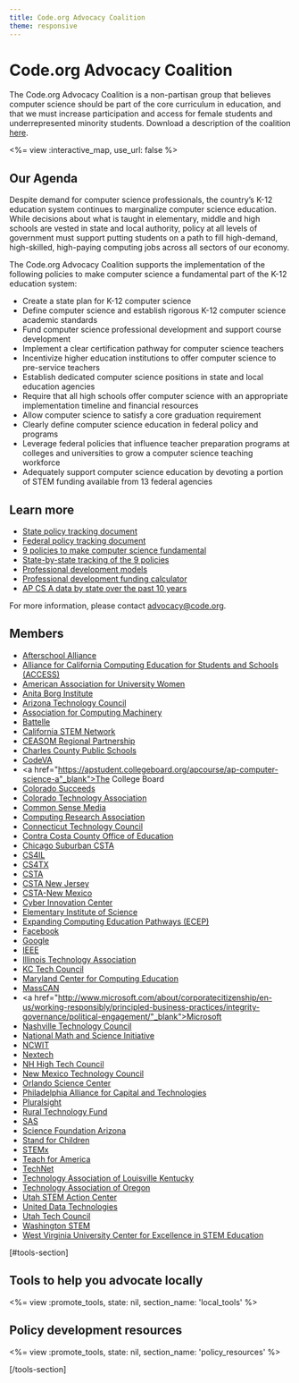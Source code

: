 ```yaml
---
title: Code.org Advocacy Coalition
theme: responsive
---
```

<link href="/css/interactive_map.css", rel="stylesheet"></link>

# Code.org Advocacy Coalition
The Code.org Advocacy Coalition is a non-partisan group that believes computer science should be part of the core curriculum in education, and that we must increase participation and access for female students and underrepresented minority students. Download a description of the coalition [here](http://code.org/files/CoalitionOnePager.pdf).


<%= view :interactive_map, use_url: false %>

<div style="clear:both"></div>


## Our Agenda
Despite demand for computer science professionals, the country’s K-12 education system continues to marginalize computer science education. While decisions about what is taught in elementary, middle and high schools are vested in state and local authority, policy at all levels of government must support putting students on a path to fill high-demand, high-skilled, high-paying computing jobs across all sectors of our economy.

The Code.org Advocacy Coalition supports the implementation of the following policies to make computer science a fundamental part of the K-12 education system:

* Create a state plan for K-12 computer science
* Define computer science and establish rigorous K-12 computer science academic standards
* Fund computer science professional development and support course development
* Implement a clear certification pathway for computer science teachers
* Incentivize higher education institutions to offer computer science to pre-service teachers
* Establish dedicated computer science positions in state and local education agencies
* Require that all high schools offer computer science with an appropriate implementation timeline and financial resources
* Allow computer science to satisfy a core graduation requirement
* Clearly define computer science education in federal policy and programs
* Leverage federal policies that influence teacher preparation programs at colleges and universities to grow a computer science teaching workforce
* Adequately support computer science education by devoting a portion of STEM funding available from 13 federal agencies





## Learn more

* [State policy tracking document](https://docs.google.com/document/d/1vaTFV641qBhvOXpchMK5igs8kSAxk8cLCv9Ra-I5DL8/edit?usp=sharing)
* [Federal policy tracking document](https://docs.google.com/spreadsheets/d/1WEQXeDfEp-UiD_YTrgD4fzhEId1fNoiU-6uMhHq8F0U/edit?usp=sharing)
* [9 policies to make computer science fundamental](http://code.org/files/Making_CS_Fundamental.pdf)
* [State-by-state tracking of the 9 policies](https://docs.google.com/spreadsheets/d/1YtTVcpQXoZz0IchihwGOihaCNeqCz2HyLwaXYpyb2SQ/pubhtml)
* [Professional development models](https://www.dropbox.com/s/2y0i360pt6pap1o/ModelStatePracticetoExpandCS.pdf?dl=0)
* [Professional development funding calculator](https://docs.google.com/spreadsheets/d/1jAqB1Q0IiY4XRvpnfUdDwkfL2OEgvBT2HYg07yQAOSc/pubhtml)
* [AP CS A data by state over the past 10 years](https://code.org/promote/ap)

For more information, please contact advocacy@code.org.


## Members

* <a href="http://www.afterschoolalliance.org/">Afterschool Alliance</a>
* <a href="http://access-ca.org/">Alliance for California Computing Education for Students and Schools (ACCESS)</a>
* <a href="http://www.aauw.org/">American Association for University Women</a>
* <a href="http://anitaborg.org/">Anita Borg Institute</a>
* <a href="https://www.aztechcouncil.org/">Arizona Technology Council</a>
* <a href="https://www.ncwit.org/">Association for Computing Machinery</a>
* <a href="https://www.battelle.org/">Battelle</a>
* <a href="https://www.childrennow.org/issue-areas/stem-network/">California STEM Network</a>
* <a href="http://ceasom.org/">CEASOM Regional Partnership</a>
* <a href="http://www.ccboe.com/">Charles County Public Schools</a>
* <a href="http://www.codevirginia.org/">CodeVA</a>
* <a href="https://apstudent.collegeboard.org/apcourse/ap-computer-science-a"_blank">The College Board</a>
* <a href="http://www.coloradosucceeds.org/">Colorado Succeeds</a>
* <a href="http://www.coloradotechnology.org/">Colorado Technology Association</a>
* <a href="https://www.commonsensemedia.org/kids-action">Common Sense Media</a>
* <a href="http://cra.org/">Computing Research Association</a>
* <a href="http://ct.org/">Connecticut Technology Council</a>
* <a href="http://www.cccoe.k12.ca.us/index.html">Contra Costa County Office of Education</a>
* <a href="http://www.bit.ly/chisuburbanCSTA">Chicago Suburban CSTA</a>
* <a href="http://www.cs4il.org">CS4IL</a>
* <a href="http://cs4tx.org/">CS4TX</a>
* <a href="http://csta.acm.org/">CSTA</a>
* <a href="http://cstanj.org/">CSTA New Jersey</a>
* <a href="https://sites.google.com/a/csta-hq.org/new-mexico/">CSTA-New Mexico</a>
* <a href="https://cyberinnovationcenter.org/">Cyber Innovation Center</a>
* <a href="https://eisca.org/">Elementary Institute of Science</a>
* <a href="http://expandingcomputing.cs.umass.edu/">Expanding Computing Education Pathways (ECEP)</a>
* <a href="https://www.facebook.com/facebookdiversity">Facebook</a>
* <a href="https://www.google.com/edu/">Google</a>
* <a href="https://www.ieee.org/index.html">IEEE</a>
* <a href="https://www.illinoistech.org/">Illinois Technology Association</a>
* <a href="http://www.kctechcouncil.com/">KC Tech Council</a>
* <a href="http://csmatters.org/">Maryland Center for Computing Education</a>
* <a href="http://masscan.net/">MassCAN</a>
* <a href="http://www.microsoft.com/about/corporatecitizenship/en-us/working-responsibly/principled-business-practices/integrity-governance/political-engagement/"_blank">Microsoft</a>
* <a href="https://technologycouncil.com/">Nashville Technology Council</a>
* <a href="https://www.nms.org/">National Math and Science Initiative</a>
* <a href="https://www.ncwit.org/">NCWIT</a>
* <a href="http://nextech.org/">Nextech</a>
* <a href="https://nhhtc.org/">NH High Tech Council</a>
* <a href="https://nmtechcouncil.org/">New Mexico Technology Council</a>
* <a href="http://www.osc.org/">Orlando Science Center</a>
* <a href="http://philadelphiapact.com/">Philadelphia Alliance for Capital and Technologies</a>
* <a href="https://www.pluralsight.com/one">Pluralsight</a>
* <a href="http://www.ruraltechfund.org">Rural Technology Fund</a>
* <a href="https://www.sas.com">SAS</a>
* <a href="http://www.sfaz.org/">Science Foundation Arizona</a>
* <a href="http://stand.org/">Stand for Children</a>
* <a href="http://www.stemx.us/">STEMx</a>
* <a href="https://www.teachforamerica.org/about-us/our-initiatives/stem-initiative/">Teach for America</a>
* <a href="http://www.technet.org/">TechNet</a>
* <a href="http://www.talklou.com/wp/">Technology Association of Louisville Kentucky</a>
* <a href="http://www.techoregon.org/">Technology Association of Oregon</a>
* <a href="https://stem.utah.gov/">Utah STEM Action Center</a>
* <a href="https://udtonline.com/portfolio-item/education/">United Data Technologies</a>
* <a href="http://utahtech.org/">Utah Tech Council</a>
* <a href="http://www.washingtonstem.org/">Washington STEM</a>
* <a href="http://stemcenter.wvu.edu/">West Virginia University Center for Excellence in STEM Education</a>

[#tools-section]

## Tools to help you advocate locally

<%= view :promote_tools, state: nil, section_name: 'local_tools' %>

<div style="clear:both"></div>

## Policy development resources

<%= view :promote_tools, state: nil, section_name: 'policy_resources' %>

[/tools-section]

